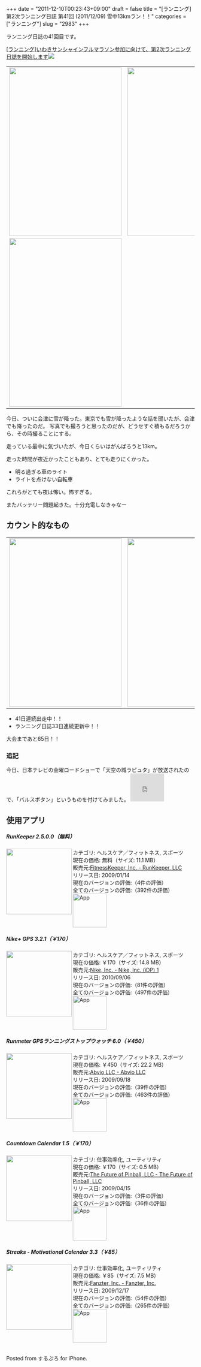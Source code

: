 +++
date = "2011-12-10T00:23:43+09:00"
draft = false
title = "[ランニング]第2次ランニング日誌 第41回 (2011/12/09) 雪中13kmラン！！"
categories = ["ランニング"]
slug = "2983"
+++

ランニング日誌の41回目です。


<a href="http://knk-n.com/2011/10/28/iwaki_full-marathon/" target="_blank">[ランニング]いわきサンシャインフルマラソン参加に向けて、第2次ランニング日誌を開始します</a><a href="http://b.hatena.ne.jp/entry/http://knk-n.com/2011/10/28/iwaki_full-marathon/" target="_blank"><img border="0" src="http://b.hatena.ne.jp/entry/image/http://knk-n.com/2011/10/28/iwaki_full-marathon/"></a>


<!--more-->
<p></p>
<table>
<tr>
<td>
<img src="http://knk-n.com/images/2011/12/slooProImg_20111210002312.png" alt="" width="300" height="450" class="slooProImg" />
</td>
<td>
<img alt="" src="http://knk-n.com/images/2011/12/slooProImg_20111210002310.png" width="300" height="450" class="slooProImg" />
</td>
</tr>
<tr>
<td>
<img alt="" src="http://knk-n.com/images/2011/12/slooProImg_20111210002308.png" width="300" height="450" class="slooProImg" />
</td>
</tr>
</table>
今日、ついに会津に雪が降った。東京でも雪が降ったような話を聞いたが、会津でも降ったのだ。
写真でも撮ろうと思ったのだが、どうせすぐ積もるだろうから、その時撮ることにする。

走っている最中に気づいたが、今日くらいはがんばろうと13km。

走った時間が夜近かったこともあり、とても走りにくかった。
<ul>
<li>明る過ぎる車のライト</li>
<li>ライトを点けない自転車</li>
</ul>
これらがとても夜は怖い。怖すぎる。

またバッテリー問題起きた。十分充電しなきゃなー

<h2>カウント的なもの</h2>
<table>
<tr>
<td>
<img alt="" src="http://knk-n.com/images/2011/12/slooProImg_20111210002306.png" width="300" height="450" class="slooProImg" />
</td>
<td>
<img alt="" src="http://knk-n.com/images/2011/12/slooProImg_20111210002303.png" width="300" height="450" class="slooProImg" />
</td>
</tr>
</table>
<ul>
<li>41日連続出走中！！</li>
<li>ランニング日誌33日連続更新中！！</li>
</ul>


大会まであと65日！！

<h3>追記</h3>
今日、日本テレビの金曜ロードショーで「天空の城ラピュタ」が放送されたので、「バルスボタン」というものを付けてみました。
<iframe src="http://lolo.jp/genbtn/btn/index.php?m=btn&btntype=%E3%83%90%E3%83%AB%E3%82%B9%EF%BC%81&url=http://www.tepco.co.jp" scrolling="no" frameborder="0" allowTransparency="true" style="width:90px;height:75px;"></iframe>




<h2>使用アプリ</h2>
<h5>RunKeeper 2.5.0.0（無料）</h5><a href="http://click.linksynergy.com/fs-bin/stat?id=48HB7K3zmMg&offerid=94348&type=3&subid=0&tmpid=2192&RD_PARM1=http%253A%252F%252Fitunes.apple.com%252Fjp%252Fapp%252Frunkeeper%252Fid300235330%253Fmt%253D8%2526uo%253D4%2526partnerId%253D30"target="_blank"rel="nofollow"><img class="apphtml_appicn"width="175"class="alignleft"align="left"src="http://a3.mzstatic.com/us/r1000/116/Purple/06/ce/61/mzl.nwhhypgu.175x175-75.jpg"></a>カテゴリ: ヘルスケア／フィットネス, スポーツ<br>現在の価格: 無料（サイズ: 11.1 MB）<br>販売元:<a href="http://click.linksynergy.com/fs-bin/stat?id=48HB7K3zmMg&offerid=94348&type=3&subid=0&tmpid=2192&RD_PARM1=http%253A%252F%252Fitunes.apple.com%252Fjp%252Fartist%252Ffitnesskeeper-inc.%252Fid300226026%253Fuo%253D4%2526partnerId%253D30"target="_blank"rel="nofollow">FitnessKeeper, Inc. - RunKeeper, LLC</a><br>リリース日: 2009/01/14<br>現在のバージョンの評価:<img alt=""src="http://r.mzstatic.com/htmlResources/63F7/images/rating_star.png"><img alt=""src="http://r.mzstatic.com/htmlResources/63F7/images/rating_star.png"><img alt=""src="http://r.mzstatic.com/htmlResources/63F7/images/rating_star.png"><img alt=""src="http://r.mzstatic.com/htmlResources/63F7/images/rating_star.png">（4件の評価）<br>全てのバージョンの評価:<img alt=""src="http://r.mzstatic.com/htmlResources/63F7/images/rating_star.png"><img alt=""src="http://r.mzstatic.com/htmlResources/63F7/images/rating_star.png"><img alt=""src="http://r.mzstatic.com/htmlResources/63F7/images/rating_star.png"><img alt=""src="http://r.mzstatic.com/htmlResources/63F7/images/rating_star_half.png">（392件の評価）<br><a href="http://click.linksynergy.com/fs-bin/stat?id=48HB7K3zmMg&offerid=94348&type=3&subid=0&tmpid=2192&RD_PARM1=http%253A%252F%252Fitunes.apple.com%252Fjp%252Fapp%252Frunkeeper%252Fid300235330%253Fmt%253D8%2526uo%253D4%2526partnerId%253D30"target="_blank"rel="nofollow"><img class="apphtml_icn"src="http://r.mzstatic.com/htmlResources/2338/images/viewinitunes_jp.png"width="90"alt="App"></a>
<h5>Nike+ GPS 3.2.1（￥170）</h5><a href="http://click.linksynergy.com/fs-bin/stat?id=48HB7K3zmMg&offerid=94348&type=3&subid=0&tmpid=2192&RD_PARM1=http%253A%252F%252Fitunes.apple.com%252Fjp%252Fapp%252Fnike-gps%252Fid387771637%253Fmt%253D8%2526uo%253D4%2526partnerId%253D30"target="_blank"rel="nofollow"><img class="apphtml_appicn"width="175"class="alignleft"align="left"src="http://a5.mzstatic.com/us/r1000/119/Purple/65/17/c0/mzl.xfbkswei.175x175-75.png"></a>カテゴリ: ヘルスケア／フィットネス, スポーツ<br>現在の価格: ￥170（サイズ: 14.8 MB）<br>販売元:<a href="http://click.linksynergy.com/fs-bin/stat?id=48HB7K3zmMg&offerid=94348&type=3&subid=0&tmpid=2192&RD_PARM1=http%253A%252F%252Fitunes.apple.com%252Fjp%252Fartist%252Fnike-inc.%252Fid301521406%253Fuo%253D4%2526partnerId%253D30"target="_blank"rel="nofollow">Nike, Inc. - Nike, Inc. (iDP) 1</a><br>リリース日: 2010/09/06<br>現在のバージョンの評価:<img alt=""src="http://r.mzstatic.com/htmlResources/63F7/images/rating_star.png"><img alt=""src="http://r.mzstatic.com/htmlResources/63F7/images/rating_star.png"><img alt=""src="http://r.mzstatic.com/htmlResources/63F7/images/rating_star_half.png">（81件の評価）<br>全てのバージョンの評価:<img alt=""src="http://r.mzstatic.com/htmlResources/63F7/images/rating_star.png"><img alt=""src="http://r.mzstatic.com/htmlResources/63F7/images/rating_star.png"><img alt=""src="http://r.mzstatic.com/htmlResources/63F7/images/rating_star.png">（497件の評価）<br><a href="http://click.linksynergy.com/fs-bin/stat?id=48HB7K3zmMg&offerid=94348&type=3&subid=0&tmpid=2192&RD_PARM1=http%253A%252F%252Fitunes.apple.com%252Fjp%252Fapp%252Fnike-gps%252Fid387771637%253Fmt%253D8%2526uo%253D4%2526partnerId%253D30"target="_blank"rel="nofollow"><img class="apphtml_icn"src="http://r.mzstatic.com/htmlResources/2338/images/viewinitunes_jp.png"width="90"alt="App"></a>
<h5>Runmeter GPSランニングストップウォッチ 6.0（￥450）</h5><a href="http://click.linksynergy.com/fs-bin/stat?id=48HB7K3zmMg&offerid=94348&type=3&subid=0&tmpid=2192&RD_PARM1=http%253A%252F%252Fitunes.apple.com%252Fjp%252Fapp%252Fid326498704%253Fmt%253D8%2526uo%253D4%2526partnerId%253D30"target="_blank"rel="nofollow"><img class="apphtml_appicn"width="175"class="alignleft"align="left"src="http://a5.mzstatic.com/us/r1000/062/Purple/0a/64/93/mzm.puvyjmcu.175x175-75.png"></a>カテゴリ: ヘルスケア／フィットネス, スポーツ<br>現在の価格: ￥450（サイズ: 22.2 MB）<br>販売元:<a href="http://click.linksynergy.com/fs-bin/stat?id=48HB7K3zmMg&offerid=94348&type=3&subid=0&tmpid=2192&RD_PARM1=http%253A%252F%252Fitunes.apple.com%252Fjp%252Fartist%252Fabvio-llc%252Fid326498707%253Fuo%253D4%2526partnerId%253D30"target="_blank"rel="nofollow">Abvio LLC - Abvio LLC</a><br>リリース日: 2009/09/18<br>現在のバージョンの評価:<img alt=""src="http://r.mzstatic.com/htmlResources/63F7/images/rating_star.png"><img alt=""src="http://r.mzstatic.com/htmlResources/63F7/images/rating_star.png"><img alt=""src="http://r.mzstatic.com/htmlResources/63F7/images/rating_star.png"><img alt=""src="http://r.mzstatic.com/htmlResources/63F7/images/rating_star.png"><img alt=""src="http://r.mzstatic.com/htmlResources/63F7/images/rating_star_half.png">（39件の評価）<br>全てのバージョンの評価:<img alt=""src="http://r.mzstatic.com/htmlResources/63F7/images/rating_star.png"><img alt=""src="http://r.mzstatic.com/htmlResources/63F7/images/rating_star.png"><img alt=""src="http://r.mzstatic.com/htmlResources/63F7/images/rating_star.png"><img alt=""src="http://r.mzstatic.com/htmlResources/63F7/images/rating_star.png"><img alt=""src="http://r.mzstatic.com/htmlResources/63F7/images/rating_star_half.png">（463件の評価）<br><a href="http://click.linksynergy.com/fs-bin/stat?id=48HB7K3zmMg&offerid=94348&type=3&subid=0&tmpid=2192&RD_PARM1=http%253A%252F%252Fitunes.apple.com%252Fjp%252Fapp%252Fid326498704%253Fmt%253D8%2526uo%253D4%2526partnerId%253D30"target="_blank"rel="nofollow"><img class="apphtml_icn"src="http://r.mzstatic.com/htmlResources/2338/images/viewinitunes_jp.png"width="90"alt="App"></a>
<h5>Countdown Calendar 1.5（￥170）</h5><a href="http://click.linksynergy.com/fs-bin/stat?id=48HB7K3zmMg&offerid=94348&type=3&subid=0&tmpid=2192&RD_PARM1=http%253A%252F%252Fitunes.apple.com%252Fjp%252Fapp%252Fcountdown-calendar%252Fid311396436%253Fmt%253D8%2526uo%253D4%2526partnerId%253D30"target="_blank"rel="nofollow"><img class="apphtml_appicn"width="175"class="alignleft"align="left"src="http://a3.mzstatic.com/us/r1000/056/Purple/66/3d/3e/mzi.mfbhhljd.175x175-75.jpg"></a>カテゴリ: 仕事効率化, ユーティリティ<br>現在の価格: ￥170（サイズ: 0.5 MB）<br>販売元:<a href="http://click.linksynergy.com/fs-bin/stat?id=48HB7K3zmMg&offerid=94348&type=3&subid=0&tmpid=2192&RD_PARM1=http%253A%252F%252Fitunes.apple.com%252Fjp%252Fartist%252Fthe-future-of-pinball-llc%252Fid311396439%253Fuo%253D4%2526partnerId%253D30"target="_blank"rel="nofollow">The Future of Pinball, LLC - The Future of Pinball, LLC</a><br>リリース日: 2009/04/15<br>現在のバージョンの評価:<img alt=""src="http://r.mzstatic.com/htmlResources/63F7/images/rating_star.png"><img alt=""src="http://r.mzstatic.com/htmlResources/63F7/images/rating_star.png"><img alt=""src="http://r.mzstatic.com/htmlResources/63F7/images/rating_star.png"><img alt=""src="http://r.mzstatic.com/htmlResources/63F7/images/rating_star.png"><img alt=""src="http://r.mzstatic.com/htmlResources/63F7/images/rating_star_half.png">（3件の評価）<br>全てのバージョンの評価:<img alt=""src="http://r.mzstatic.com/htmlResources/63F7/images/rating_star.png"><img alt=""src="http://r.mzstatic.com/htmlResources/63F7/images/rating_star.png"><img alt=""src="http://r.mzstatic.com/htmlResources/63F7/images/rating_star.png"><img alt=""src="http://r.mzstatic.com/htmlResources/63F7/images/rating_star.png">（36件の評価）<br><a href="http://click.linksynergy.com/fs-bin/stat?id=48HB7K3zmMg&offerid=94348&type=3&subid=0&tmpid=2192&RD_PARM1=http%253A%252F%252Fitunes.apple.com%252Fjp%252Fapp%252Fcountdown-calendar%252Fid311396436%253Fmt%253D8%2526uo%253D4%2526partnerId%253D30"target="_blank"rel="nofollow"><img class="apphtml_icn"src="http://r.mzstatic.com/htmlResources/2338/images/viewinitunes_jp.png"width="90"alt="App"></a>
<h5>Streaks - Motivational Calendar 3.3（￥85）</h5><a href="http://click.linksynergy.com/fs-bin/stat?id=48HB7K3zmMg&offerid=94348&type=3&subid=0&tmpid=2192&RD_PARM1=http%253A%252F%252Fitunes.apple.com%252Fjp%252Fapp%252Fstreaks-motivational-calendar%252Fid345184462%253Fmt%253D8%2526uo%253D4%2526partnerId%253D30"target="_blank"rel="nofollow"><img class="apphtml_appicn"width="175"class="alignleft"align="left"src="http://a2.mzstatic.com/us/r1000/029/Purple/79/f4/0a/mzl.axygeewx.175x175-75.png"></a>カテゴリ: 仕事効率化, ユーティリティ<br>現在の価格: ￥85（サイズ: 7.5 MB）<br>販売元:<a href="http://click.linksynergy.com/fs-bin/stat?id=48HB7K3zmMg&offerid=94348&type=3&subid=0&tmpid=2192&RD_PARM1=http%253A%252F%252Fitunes.apple.com%252Fjp%252Fartist%252Ffanzter-inc.%252Fid345184465%253Fuo%253D4%2526partnerId%253D30"target="_blank"rel="nofollow">Fanzter, Inc. - Fanzter, Inc.</a><br>リリース日: 2009/12/17<br>現在のバージョンの評価:<img alt=""src="http://r.mzstatic.com/htmlResources/63F7/images/rating_star.png"><img alt=""src="http://r.mzstatic.com/htmlResources/63F7/images/rating_star.png"><img alt=""src="http://r.mzstatic.com/htmlResources/63F7/images/rating_star.png"><img alt=""src="http://r.mzstatic.com/htmlResources/63F7/images/rating_star.png"><img alt=""src="http://r.mzstatic.com/htmlResources/63F7/images/rating_star_half.png">（54件の評価）<br>全てのバージョンの評価:<img alt=""src="http://r.mzstatic.com/htmlResources/63F7/images/rating_star.png"><img alt=""src="http://r.mzstatic.com/htmlResources/63F7/images/rating_star.png"><img alt=""src="http://r.mzstatic.com/htmlResources/63F7/images/rating_star.png"><img alt=""src="http://r.mzstatic.com/htmlResources/63F7/images/rating_star.png">（265件の評価）<br><a href="http://click.linksynergy.com/fs-bin/stat?id=48HB7K3zmMg&offerid=94348&type=3&subid=0&tmpid=2192&RD_PARM1=http%253A%252F%252Fitunes.apple.com%252Fjp%252Fapp%252Fstreaks-motivational-calendar%252Fid345184462%253Fmt%253D8%2526uo%253D4%2526partnerId%253D30"target="_blank"rel="nofollow"><img class="apphtml_icn"src="http://r.mzstatic.com/htmlResources/2338/images/viewinitunes_jp.png"width="90"alt="App"></a><br><br>

Posted from するぷろ for iPhone.
